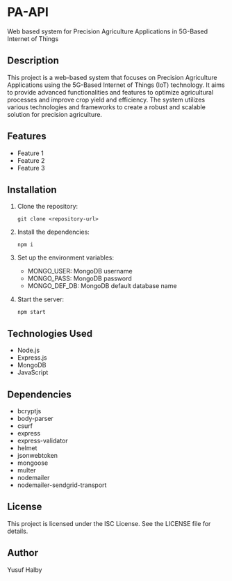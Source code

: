 # PA-API

Web based system for Precision Agriculture Applications in 5G-Based Internet of Things

## Description

This project is a web-based system that focuses on Precision Agriculture Applications using the 5G-Based Internet of Things (IoT) technology. It aims to provide advanced functionalities and features to optimize agricultural processes and improve crop yield and efficiency. The system utilizes various technologies and frameworks to create a robust and scalable solution for precision agriculture.

## Features

- Feature 1
- Feature 2
- Feature 3

## Installation

1. Clone the repository:

   ```shell
   git clone <repository-url>
2. Install the dependencies:

	```shell
	npm i
3. Set up the environment variables:
	-   MONGO_USER: MongoDB username
	-   MONGO_PASS: MongoDB password
	-   MONGO_DEF_DB: MongoDB default database name

4. Start the server:
	```shell		
	npm start

## Technologies Used
-   Node.js
-   Express.js
-   MongoDB
-   JavaScript

## Dependencies

-   bcryptjs
-   body-parser
-   csurf
-   express
-   express-validator
-   helmet
-   jsonwebtoken
-   mongoose
-   multer
-   nodemailer
-   nodemailer-sendgrid-transport

## License

This project is licensed under the ISC License. See the LICENSE file for details.

## Author

Yusuf Halby